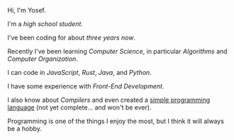 Hi, I'm Yosef.

I'm a *high school student*.

I've been coding for about *three years now*.

Recently I've been learning *Computer Science*, in particular *Algorithms* and *Computer Organization*.

I can code in *JavaScript*, *Rust*, *Java*, and *Python*.

I have some experience with *Front-End Development*.

I also know about *Compilers* and even created a [simple programming language](https://github.com/yosefbeder/qatam) (not yet complete... and won't be ever).

Programming is one of the things I enjoy the most, but I think it will always be a hobby.
